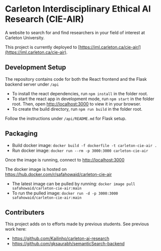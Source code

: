 # Carleton Interdisciplinary Ethical AI Research (CIE-AIR)
A website to search for and find researchers in your field of interest at Carleton University. 

This project is currently deployed to [https://iml.carleton.ca/cie-air/](https://iml.carleton.ca/cie-air).

## Development Setup
The repository contains code for both the React frontend and the Flask backend server under `/api`

- To install the react dependencies, run `npm install` in the folder root.
- To start the react app in development mode, run `npm start` in the folder root. Then, open [http://localhost:3000](http://localhost:3000) to view it in your browser.
- To create the build directory, run `npm run build` in the folder root. 

Follow the instructions under `/api/README.md` for Flask setup.

## Packaging
- Build docker image: `docker build -f dockerfile -t carleton-cie-air .`
- Run docker image: `docker run --rm -p 3000:3000 carleton-cie-air`

Once the image is running, connect to [http://localhost:3000](http://localhost:3000)

The docker image is hosted on https://hub.docker.com/r/safahowaid/carleton-cie-air 
- The latest image can be pulled by running: `docker image pull safahowaid/carleton-cie-air:main`
- To run the pulled image: `docker run -d -p 3000:3000 safahowaid/carleton-cie-air:main`

## Contributers

This project adds on to efforts made by previous students. See previous work here:
- https://github.com/Kailinho/carleton-ai-research
- https://github.com/gksaurabh/semanticSearch-backend
